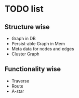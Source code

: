 # TODO list

## Structure wise 
* Graph in DB
* Persist-able Graph in Mem
* Meta data for nodes and edges
* Cluster Graph

## Functionality wise
* Traverse
* Route
* A-star